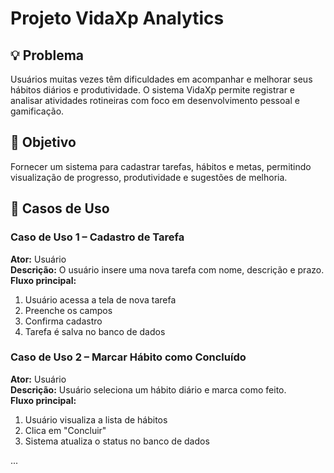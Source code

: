 # Projeto VidaXp Analytics

## 💡 Problema
Usuários muitas vezes têm dificuldades em acompanhar e melhorar seus hábitos diários e produtividade. O sistema VidaXp permite registrar e analisar atividades rotineiras com foco em desenvolvimento pessoal e gamificação.

## 🎯 Objetivo
Fornecer um sistema para cadastrar tarefas, hábitos e metas, permitindo visualização de progresso, produtividade e sugestões de melhoria.

## 🧾 Casos de Uso

### Caso de Uso 1 – Cadastro de Tarefa
**Ator:** Usuário  
**Descrição:** O usuário insere uma nova tarefa com nome, descrição e prazo.  
**Fluxo principal:**  
1. Usuário acessa a tela de nova tarefa  
2. Preenche os campos  
3. Confirma cadastro  
4. Tarefa é salva no banco de dados

### Caso de Uso 2 – Marcar Hábito como Concluído
**Ator:** Usuário  
**Descrição:** Usuário seleciona um hábito diário e marca como feito.  
**Fluxo principal:**  
1. Usuário visualiza a lista de hábitos  
2. Clica em "Concluir"  
3. Sistema atualiza o status no banco de dados

...

